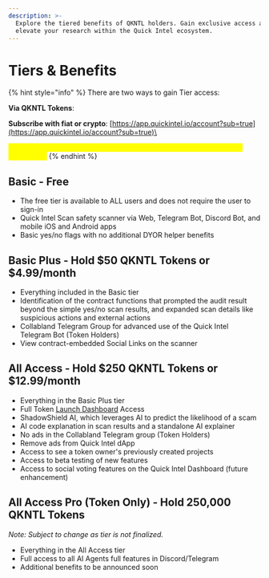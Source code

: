 ```yaml
---
description: >-
  Explore the tiered benefits of QKNTL holders. Gain exclusive access and
  elevate your research within the Quick Intel ecosystem.
---
```


# Tiers & Benefits

{% hint style="info" %}
There are two ways to gain Tier access:

**Via QKNTL Tokens**:&#x20;

**Subscribe with fiat or crypto**: [https://app.quickintel.io/account?sub=true](https://app.quickintel.io/account?sub=true)\


_<mark style="color:yellow;">\*Note: Users must connect their Web3 wallet for verification for all tier assignment</mark>_
{% endhint %}

## Basic - Free

* The free tier is available to ALL users and does not require the user to sign-in
* Quick Intel Scan safety scanner via Web, Telegram Bot, Discord Bot, and mobile iOS and Android apps
* Basic yes/no flags with no additional DYOR helper benefits

## Basic Plus - Hold $50 QKNTL Tokens or $4.99/month

* Everything included in the Basic tier
* Identification of the contract functions that prompted the audit result beyond the simple yes/no scan results, and expanded scan details like suspicious actions and external actions
* Collabland Telegram Group for advanced use of the Quick Intel Telegram Bot (Token Holders)
* View contract-embedded Social Links on the scanner

## All Access - Hold $250 QKNTL Tokens or $12.99/month

* Everything in the Basic Plus tier
* Full Token [Launch Dashboard](../quick-intel-scanner/launch-dashboard.md) Access
* ShadowShield AI, which leverages AI to predict the likelihood of a scam
* AI code explanation in scan results and a standalone AI explainer
* No ads in the Collabland Telegram group (Token Holders)
* Remove ads from Quick Intel dApp
* Access to see a token owner's previously created projects
* Access to beta testing of new features
* Access to social voting features on the Quick Intel Dashboard (future enhancement)

## All Access Pro (Token Only) - Hold 250,000 QKNTL Tokens&#x20;

_Note: Subject to change as tier is not finalized._

* Everything in the All Access tier
* Full access to all AI Agents full features in Discord/Telegram
* Additional benefits to be announced soon



